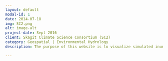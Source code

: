 ```yaml
---
layout: default
modal-id: 1
date: 2014-07-18
img: SC2.png
alt: image-alt
project-date: Sept 2016
client: Skagit Climate Science Consortium (SC2)
category: Geospatial | Environmental Hydrology
description: The purpose of this website is to visualize simulated inundation scenarios at 400-ft resolution from the Hamman et al. (2015) study to make more publicly available scientific information in order for people to have information that leads to more informed questions and decisions. <a href="http://www.skagitclimatescience.org/flood-scenario-map/">Interactive Map</a>.

---
```

